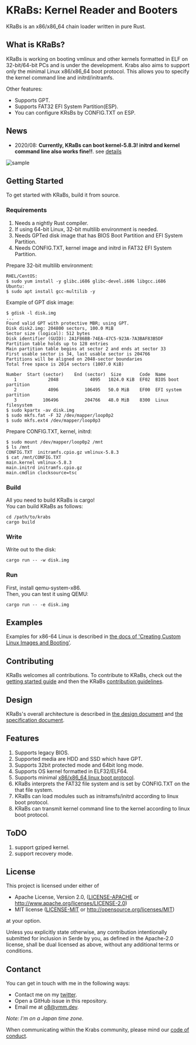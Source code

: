 # KRaBs: Kernel Reader and Booters
KRaBs is an x86/x86_64 chain loader written in pure Rust.  

## What is KRaBs?
KRaBs is working on booting vmlinux and other kernels formatted in ELF on
32-bit/64-bit PCs and is under the development. Krabs also aims to support only the minimal Linux x86/x86_64 boot protocol. 
This allows you to specify the kernel command line and initrd/initramfs.  

Other features:
* Supports GPT.
* Supports FAT32 EFI System Partition(ESP).
* You can configure KRsBs by CONFIG.TXT on ESP.

## News
* 2020/08: **Currently, KRaBs can boot kernel-5.8.3! initrd and kernel command line also works fine!!**. see [details](docs/linux-image-setup-64.md)

![sample](./docs/images/2020demo.gif)

## Getting Started
To get started with KRaBs, build it from source.

### Requirements
1. Needs a nightly Rust compiler.  
2. If using 64-bit Linux, 32-bit multilib environment is needed.
3. Needs GPTed disk image that has BIOS Boot Partition and EFI System Partition.
4. Needs CONFIG.TXT, kernel image and initrd in FAT32 EFI System Partition.

Prepare 32-bit multilib environment:
```shell
RHEL/CentOS:
$ sudo yum install -y glibc.i686 glibc-devel.i686 libgcc.i686
Ubuntu:
$ sudo apt install gcc-multilib -y
```

Example of GPT disk image:
```shell
$ gdisk -l disk.img 
...
Found valid GPT with protective MBR; using GPT.
Disk disk2.img: 204800 sectors, 100.0 MiB
Sector size (logical): 512 bytes
Disk identifier (GUID): 2A1F86BB-74EA-47C5-923A-7A3BAF83B5DF
Partition table holds up to 128 entries
Main partition table begins at sector 2 and ends at sector 33
First usable sector is 34, last usable sector is 204766
Partitions will be aligned on 2048-sector boundaries
Total free space is 2014 sectors (1007.0 KiB)

Number  Start (sector)    End (sector)  Size       Code  Name
   1            2048            4095   1024.0 KiB  EF02  BIOS boot partition
   2            4096          106495   50.0 MiB    EF00  EFI system partition
   3          106496          204766   48.0 MiB    8300  Linux filesystem
$ sudo kpartx -av disk.img
$ sudo mkfs.fat -F 32 /dev/mapper/loop0p2
$ sudo mkfs.ext4 /dev/mapper/loop0p3
```

Prepare CONFIG.TXT, kernel, initrd:
```shell
$ sudo mount /dev/mapper/loop0p2 /mnt
$ ls /mnt
CONFIG.TXT  initramfs.cpio.gz vmlinux-5.8.3
$ cat /mnt/CONFIG.TXT 
main.kernel vmlinux-5.8.3
main.initrd initramfs.cpio.gz
main.cmdlin clocksource=tsc
```

### Build
All you need to build KRaBs is cargo!  
You can build KRaBs as follows:

```shell
cd /path/to/krabs
cargo build
```

### Write
Write out to the disk:

```shell
cargo run -- -w disk.img
```

### Run
First, install qemu-system-x86.  
Then, you can test it using QEMU:  

```shell
cargo run -- -e disk.img
```

## Examples 
Examples for x86-64 Linux is described in
[the docs of 'Creating Custom Linux Images and Booting'](docs/linux-image-setup-64.md).

## Contributing
KRaBs welcomes all contributions.
To contribute to KRaBs, check out the [getting started guide](#getting-started)
and then the KRaBs [contribution guidelines](CONTRIBUTING.md).

## Design
KRaBs's overall architecture is described in
[the design document](docs/design.md) and
[the specification document](docs/specifications.md).

## Features
1. Supports legacy BIOS.
2. Supported media are HDD and SSD which have GPT.
3. Supports 32bit protected mode and 64bit long mode. 
4. Supports OS kernel formatted in ELF32/ELF64.
5. Supports minimal
[x86/x86_64 linux boot protocol](https://www.kernel.org/doc/html/latest/x86/boot.html). 
6. KRaBs interprets the FAT32 file system and is set by CONFIG.TXT on the that file system.
7. KRaBs can load modules such as initramsfs/initrd according to linux boot protocol.
8. KRaBs can transmit kernel command line to the kernel according to linux boot protocol.

## ToDO
1. support gziped kernel.
2. support recovery mode.

## License
This project is licensed under either of

* Apache License, Version 2.0, ([LICENSE-APACHE](LICENSE-APACHE) or
   http://www.apache.org/licenses/LICENSE-2.0)
* MIT license ([LICENSE-MIT](LICENSE-MIT) or
   http://opensource.org/licenses/MIT)

at your option.

Unless you explicitly state otherwise, any contribution intentionally submitted
for inclusion in Serde by you, as defined in the Apache-2.0 license, shall be
dual licensed as above, without any additional terms or conditions.

## Contanct
You can get in touch with me in the following ways:

* Contact me on my [twitter](https://twitter.com/o8_vm).
* Open a GitHub issue in this repository.
* Email me at [o8@vmm.dev](mailto:o8@vmm.dev).

_Note: I'm on a Japan time zone._  

When communicating within the Krabs community, please mind our
[code of conduct](CODE_OF_CONDUCT.md).
